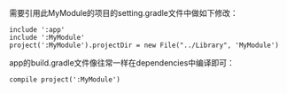 需要引用此MyModule的项目的setting.gradle文件中做如下修改：

```
include ':app' 
include ':MyModule' 
project(':MyModule').projectDir = new File("../Library", 'MyModule')
```

app的build.gradle文件像往常一样在dependencies中编译即可：

```
compile project(':MyModule')
```